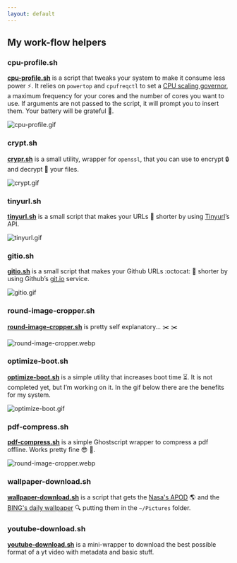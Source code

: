 ```yaml
---
layout: default
---
```


<link rel="shortcut icon" href="assets/favicon.ico" />

## My work-flow helpers

### cpu-profile.sh

**[cpu-profile.sh](https://github.com/casalinovalerio/scripts/raw/actual-scripts/cpu-profile.sh)** is a script that tweaks your system to make it consume less power :zap:. It relies on `powertop` and `cpufreqctl` to set a [CPU scaling governor](https://wiki.archlinux.org/index.php/CPU_frequency_scaling#Scaling_governors), a maximum frequency for your cores and the number of cores you want to use. If arguments are not passed to the script, it will prompt you to insert them. Your battery will be grateful :battery:.

![cpu-profile.gif](/assets/gifs/cpu-profile.gif)

### crypt.sh

**[crypr.sh](https://github.com/casalinovalerio/scripts/raw/actual-scripts/crypt.sh)** is a small utility, wrapper for `openssl`, that you can use to encrypt :lock: and decrypt :key: your files.

![crypt.gif](/assets/gifs/crypt.gif)

### tinyurl.sh

**[tinyurl.sh](https://github.com/casalinovalerio/scripts/raw/actual-scripts/tinyurl.sh)** is a small script that makes your URLs :link: shorter by using [Tinyurl](https://tinyurl.com)’s API.

![tinyurl.gif](/assets/gifs/tinyurl.gif)

### gitio.sh

**[gitio.sh](https://github.com/casalinovalerio/scripts/raw/actual-scripts/gitio.sh)** is a small script that makes your Github URLs :octocat: :link: shorter by using Github’s [git.io](https://git.io) service.

![gitio.gif](/assets/gifs/gitio.gif)

### round-image-cropper.sh

**[round-image-cropper.sh](https://github.com/casalinovalerio/scripts/blob/actual-scripts/round-image-cropper.sh)** is pretty self explanatory… :scissors: :scissors:

![round-image-cropper.webp](/assets/images/round-image-cropper.webp)

### optimize-boot.sh

**[optimize-boot.sh](https://github.com/casalinovalerio/scripts/blob/actual-scripts/optimize-boot.sh)** is a simple utility that increases boot time :hourglass_flowing_sand:. It is not completed yet, but I’m working on it. In the gif below there are the benefits for my system.

![optimize-boot.gif](/assets/gifs/optimize-boot.gif)

### pdf-compress.sh

**[pdf-compress.sh](https://github.com/casalinovalerio/scripts/blob/actual-scripts/pdf-compress.sh)** is a simple Ghostscript wrapper to compress a pdf offline. Works pretty fine :sunglasses: :page_facing_up:. 

![round-image-cropper.webp](/assets/images/pdf-compress.webp)

### wallpaper-download.sh

**[wallpaper-download.sh](https://github.com/casalinovalerio/scripts/blob/actual-scripts/wallpaper-download.sh)** is a script that gets the [Nasa's APOD](https://apod.nasa.gov/apod/astropix.html) :earth_americas: and the [BING's daily wallpaper](https://www.bing.com/) :mag: putting them in the `~/Pictures` folder.

### youtube-download.sh

**[youtube-download.sh](https://github.com/casalinovalerio/scripts/blob/actual-scripts/youtube-download.sh)** is a mini-wrapper to download the best possible format of a yt video with metadata and basic stuff.
